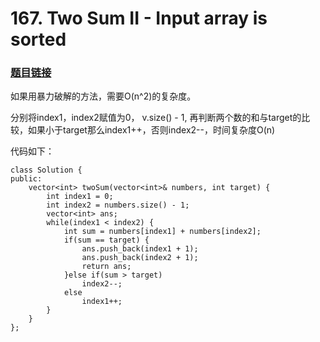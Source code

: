 # 167. Two Sum II - Input array is sorted

### [题目链接](https://leetcode.com/problems/two-sum-ii-input-array-is-sorted/description/)

如果用暴力破解的方法，需要O(n^2)的复杂度。

分别将index1，index2赋值为0， v.size() - 1, 再判断两个数的和与target的比较，如果小于target那么index1++，否则index2--，时间复杂度O(n)

代码如下：

	class Solution {
	public:
	    vector<int> twoSum(vector<int>& numbers, int target) {
	        int index1 = 0;
	        int index2 = numbers.size() - 1;
	        vector<int> ans;
	        while(index1 < index2) {
	            int sum = numbers[index1] + numbers[index2];
	            if(sum == target) {
	                ans.push_back(index1 + 1);
	                ans.push_back(index2 + 1);
	                return ans;
	            }else if(sum > target)
	                index2--;
	            else
	                index1++;
	        }
	    }
	};